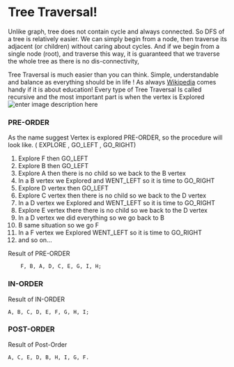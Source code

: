 # Tree Traversal!

Unlike graph, tree does not contain cycle and always connected. So DFS of a tree is relatively easier. We can simply begin from a node, then traverse its adjacent (or children) without caring about cycles. And if we begin from a single node (root), and traverse this way, it is guaranteed that we traverse the whole tree as there is no dis-connectivity,

Tree Traversal is much easier than you can think. Simple, understandable and balance as everything should be in life ! 
As always [Wikipedia](https://en.wikipedia.org/wiki/Tree_traversal#Pre-order_%28NLR%29) comes handy if it is about education!
Every type of Tree Traversal Is called recursive and the most important part is when the vertex is Explored 
![enter image description here](https://upload.wikimedia.org/wikipedia/commons/d/dc/Sorted_binary_tree_ALL.svg)
### PRE-ORDER
As the name suggest Vertex is explored PRE-ORDER, so the procedure will look like. ( EXPLORE , GO_LEFT , GO_RIGHT)
1. Explore F then  GO_LEFT
2. Explore B then  GO_LEFT
3. Explore A then there is no child so we back to the B vertex
4. In a B vertex we Explored and WENT_LEFT so it is time to GO_RIGHT
5. Explore D vertex then GO_LEFT
6. Explore C vertex then there is no child so we back to the D vertex 
7. In a D vertex we Explored and WENT_LEFT so it is time to GO_RIGHT
8. Explore E vertex there there is no child so we back to the D vertex
9. In a D vertex we did everything so we go back to B
10. B same situation so we go F
11. In a F vertex we Explored WENT_LEFT so it is time to GO_RIGHT 
12. and so on... 

Result of PRE-ORDER
	
		F, B, A, D, C, E, G, I, H;
### IN-ORDER
Result of IN-ORDER
		
	A, B, C, D, E, F, G, H, I;
### POST-ORDER
Result of Post-Order
	
	A, C, E, D, B, H, I, G, F.

